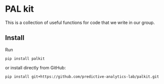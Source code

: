 # PAL kit

This is a collection of useful functions for code that we write in our group.

## Install

Run
```
pip install palkit
```

or install directly from GitHub:
```
pip install git+https://github.com/predictive-analytics-lab/palkit.git
```
